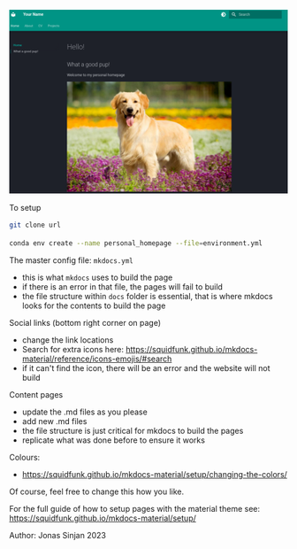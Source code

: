 ![preview](./preview.png)

To setup 

```bash
git clone url

conda env create --name personal_homepage --file=environment.yml
```

The master config file: `mkdocs.yml`

- this is what `mkdocs` uses to build the page
- if there is an error in that file, the pages will fail to build
- the file structure within `docs` folder is essential, that is where mkdocs looks for the contents to build the page

Social links (bottom right corner on page)

- change the link locations
- Search for extra icons here: https://squidfunk.github.io/mkdocs-material/reference/icons-emojis/#search
- if it can't find the icon, there will be an error and the website will not build

Content pages

- update the .md files as you please
- add new .md files
- the file structure is just critical for mkdocs to build the pages
- replicate what was done before to ensure it works

Colours:

- https://squidfunk.github.io/mkdocs-material/setup/changing-the-colors/

Of course, feel free to change this how you like.

For the full guide of how to setup pages with the material theme see: https://squidfunk.github.io/mkdocs-material/setup/

Author: Jonas Sinjan 2023